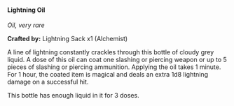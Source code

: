 #### Lightning Oil
_Oil, very rare_

**Crafted by:** Lightning Sack x1 (Alchemist)

A line of lightning constantly crackles through this bottle of cloudy grey liquid. A dose of this oil can coat one slashing or piercing weapon or up to 5 pieces of slashing or piercing ammunition. Applying the oil takes 1 minute. For 1 hour, the coated item is magical and deals an extra 1d8 lightning damage on a successful hit.

This bottle has enough liquid in it for 3 doses.